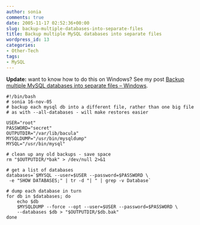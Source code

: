 ```yaml
---
author: sonia
comments: true
date: 2005-11-17 02:52:36+00:00
slug: backup-multiple-databases-into-separate-files
title: Backup multiple MySQL databases into separate files
wordpress_id: 13
categories:
- Other-Tech
tags:
- MySQL
---
```


**Update:** want to know how to do this on Windows? See my post [Backup multiple MySQL databases into separate files – Windows](http://blog.snowfrog.net/2012/03/06/backup-multiple-mysql-databases-into-separate-files-windows/).


    
    #!/bin/bash
    # sonia 16-nov-05
    # backup each mysql db into a different file, rather than one big file
    # as with --all-databases - will make restores easier
    
    USER="root"
    PASSWORD="secret"
    OUTPUTDIR="/var/lib/bacula"
    MYSQLDUMP="/usr/bin/mysqldump"
    MYSQL="/usr/bin/mysql"
    
    # clean up any old backups - save space
    rm "$OUTPUTDIR/*bak" > /dev/null 2>&1
    
    # get a list of databases
    databases=`$MYSQL --user=$USER --password=$PASSWORD \
     -e "SHOW DATABASES;" | tr -d "| " | grep -v Database`
    
    # dump each database in turn
    for db in $databases; do
        echo $db
        $MYSQLDUMP --force --opt --user=$USER --password=$PASSWORD \
        --databases $db > "$OUTPUTDIR/$db.bak"
    done
